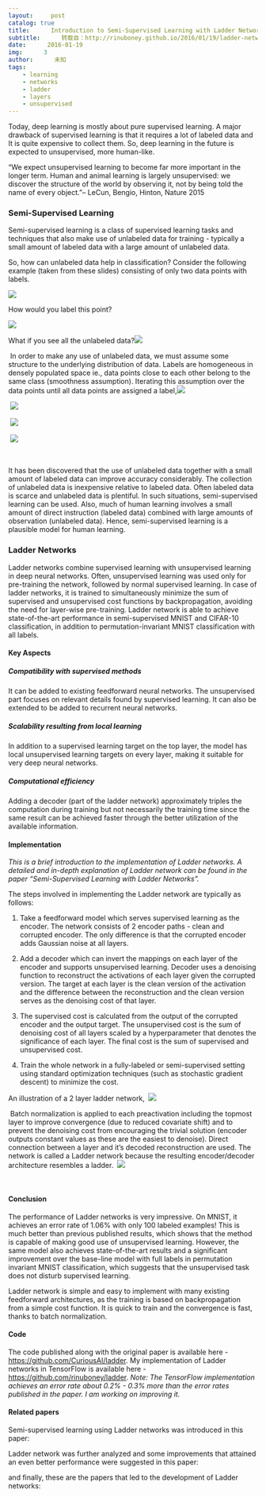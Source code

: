 ```yaml
---
layout:     post
catalog: true
title:      Introduction to Semi-Supervised Learning with Ladder Networks
subtitle:      转载自：http://rinuboney.github.io/2016/01/19/ladder-network.html
date:      2016-01-19
img:      3
author:      未知
tags:
    - learning
    - networks
    - ladder
    - layers
    - unsupervised
---
```


Today, deep learning is mostly about pure supervised learning. A major drawback of supervised learning is that it requires a lot of labeled data and It is quite expensive to collect them. So, deep learning in the future is expected to unsupervised, more human-like.

> 
“We expect unsupervised learning to become far more important in the longer term. Human and animal learning is largely unsupervised: we discover the structure of the world by observing it, not by being told the name of every object.”– LeCun, Bengio, Hinton, Nature 2015


### Semi-Supervised Learning

Semi-supervised learning is a class of supervised learning tasks and techniques that also make use of unlabeled data for training - typically a small amount of labeled data with a large amount of unlabeled data.

So, how can unlabeled data help in classification? Consider the following example (taken from these slides) consisting of only two data points with labels.

![](http://rinuboney.github.io/img/semi1.png)


How would you label this point?

![](http://rinuboney.github.io/img/semi2.png)


What if you see all the unlabeled data?![](http://rinuboney.github.io/img/semi3.png)

 In order to make any use of unlabeled data, we must assume some structure to the underlying distribution of data. Labels are homogeneous in densely populated space ie., data points close to each other belong to the same class (smoothness assumption). Iterating this assumption over the data points until all data points are assigned a label,![](http://rinuboney.github.io/img/semi4.png)

 ![](http://rinuboney.github.io/img/semi5.png)

 ![](http://rinuboney.github.io/img/semi6.png)

 ![](http://rinuboney.github.io/img/semi7.png)

 

It has been discovered that the use of unlabeled data together with a small amount of labeled data can improve accuracy considerably. The collection of unlabeled data is inexpensive relative to labeled data. Often labeled data is scarce and unlabeled data is plentiful. In such situations, semi-supervised learning can be used. Also, much of human learning involves a small amount of direct instruction (labeled data) combined with large amounts of observation (unlabeled data). Hence, semi-supervised learning is a plausible model for human learning.

### Ladder Networks

Ladder networks combine supervised learning with unsupervised learning in deep neural networks. Often, unsupervised learning was used only for pre-training the network, followed by normal supervised learning. In case of ladder networks, it is trained to simultaneously minimize the sum of supervised and unsupervised cost functions by backpropagation, avoiding the need for layer-wise pre-training. Ladder network is able to achieve state-of-the-art performance in semi-supervised MNIST and CIFAR-10 classification, in addition to permutation-invariant MNIST classification with all labels.

#### Key Aspects

##### Compatibility with supervised methods

It can be added to existing feedforward neural networks. The unsupervised part focuses on relevant details found by supervised learning. It can also be extended to be added to recurrent neural networks.

##### Scalability resulting from local learning

In addition to a supervised learning target on the top layer, the model has local unsupervised learning targets on every layer, making it suitable for very deep neural networks.

##### Computational efficiency

Adding a decoder (part of the ladder network) approximately triples the computation during training but not necessarily the training time since the same result can be achieved faster through the better utilization of the available information.

#### Implementation

*This is a brief introduction to the implementation of Ladder networks. A detailed and in-depth explanation of Ladder network can be found in the paper “Semi-Supervised Learning with Ladder Networks”.*

The steps involved in implementing the Ladder network are typically as follows:

1. Take a feedforward model which serves supervised learning as the encoder. The network consists of 2 encoder paths - clean and corrupted encoder. The only difference is that the corrupted encoder adds Gaussian noise at all layers.

1. Add a decoder which can invert the mappings on each layer of the encoder and supports unsupervised learning. Decoder uses a denoising function to reconstruct the activations of each layer given the corrupted version. The target at each layer is the clean version of the activation and the difference between the reconstruction and the clean version serves as the denoising cost of that layer.

1. The supervised cost is calculated from the output of the corrupted encoder and the output target. The unsupervised cost is the sum of denoising cost of all layers scaled by a hyperparameter that denotes the significance of each layer. The final cost is the sum of supervised and unsupervised cost.

1. Train the whole network in a fully-labeled or semi-supervised setting using standard optimization techniques (such as stochastic gradient descent) to minimize the cost.


An illustration of a 2 layer ladder network,
 ![](http://rinuboney.github.io/img/ladder_net.png)

 Batch normalization is applied to each preactivation including the topmost layer to improve convergence (due to reduced covariate shift) and to prevent the denoising cost from encouraging the trivial solution (encoder outputs constant values as these are the easiest to denoise). Direct connection between a layer and it’s decoded reconstruction are used. The network is called a Ladder network because the resulting encoder/decoder architecture resembles a ladder.
 ![](http://rinuboney.github.io/img/ladder_algorithm.png)

 

#### Conclusion

The performance of Ladder networks is very impressive. On MNIST, it achieves an error rate of 1.06% with only 100 labeled examples! This is much better than previous published results, which shows that the method is capable of making good use of unsupervised learning. However, the same model also achieves state-of-the-art results and a significant improvement over the base-line model with full labels in permutation invariant MNIST classification, which suggests that the unsupervised task does not disturb supervised learning.

Ladder network is simple and easy to implement with many existing feedforward architectures, as the training is based on backpropagation from a simple cost function. It is quick to train and the convergence is fast, thanks to batch normalization.

#### Code

The code published along with the original paper is available here - https://github.com/CuriousAI/ladder. My implementation of Ladder networks in TensorFlow is available here - https://github.com/rinuboney/ladder. *Note: The TensorFlow implementation achieves an error rate about 0.2% - 0.3% more than the error rates published in the paper. I am working on improving it.*

#### Related papers

Semi-supervised learning using Ladder networks was introduced in this paper:

Ladder network was further analyzed and some improvements that attained an even better performance were suggested in this paper:

and finally, these are the papers that led to the development of Ladder networks:
